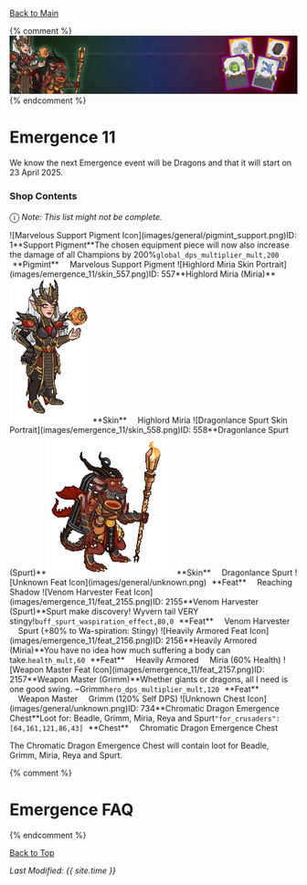 [Back to Main](index.md)

{% comment %}
![Emergence 11 Banner](images/emergence_11/banner.png)
{% endcomment %}

# Emergence 11

We know the next Emergence event will be Dragons and that it will start on 23 April 2025.

### Shop Contents

<span style="font-size:1.2em;">ⓘ</span> *Note: This list might not be complete.*

<span class="emergenceShopTableRow">
    <span class="emergenceShopTableItem">
        <span class="emergenceShopTableIcon">
            <span class="tooltipHolder">![Marvelous Support Pigment Icon](images/general/pigmint_support.png)<span class="itemTooltipContents">ID: 1**Support Pigment**The chosen equipment piece will now also increase the damage of all Champions by 200%<code>global_dps_multiplier_mult,200</code></span></span>
        </span>
        <span class="emergenceShopTableTextColumn">
            <span style="margin-left:5px">**Pigmint**</span>
            <span style="margin-left:15px">Marvelous Support Pigment</span>
        </span>
    </span>
    <span class="emergenceShopTableItem">
        <span class="emergenceShopTableIcon">
            <span class="tooltipHolder">![Highlord Miria Skin Portrait](images/emergence_11/skin_557.png)<span class="itemTooltipContents">ID: 557**Highlord Miria (Miria)**<img src="images/emergence_11/skin_557.gif" alt="Highlord Miria Model Gif" style="width:auto;height:auto;max-width:min-content;max-height:100%"></span></span>
        </span>
        <span class="emergenceShopTableTextColumn">
            <span style="margin-left:5px">**Skin**</span>
            <span style="margin-left:15px">Highlord Miria</span>
        </span>
    </span>
    <span class="emergenceShopTableItem">
        <span class="emergenceShopTableIcon">
            <span class="tooltipHolder">![Dragonlance Spurt Skin Portrait](images/emergence_11/skin_558.png)<span class="itemTooltipContents">ID: 558**Dragonlance Spurt (Spurt)**<img src="images/emergence_11/skin_558.gif" alt="Dragonlance Spurt Model Gif" style="width:auto;height:auto;max-width:min-content;max-height:100%"></span></span>
        </span>
        <span class="emergenceShopTableTextColumn">
            <span style="margin-left:5px">**Skin**</span>
            <span style="margin-left:15px">Dragonlance Spurt</span>
        </span>
    </span>
    <span class="emergenceShopTableItem">
        <span class="emergenceShopTableIcon">
            ![Unknown Feat Icon](images/general/unknown.png)
        </span>
        <span class="emergenceShopTableTextColumn">
            <span style="margin-left:5px">**Feat**</span>
            <span style="margin-left:15px">Reaching Shadow</span>
        </span>
    </span>
    <span class="emergenceShopTableItem">
        <span class="emergenceShopTableIcon">
            <span class="emergenceShopFeatIcon4 tooltipHolder">![Venom Harvester Feat Icon](images/emergence_11/feat_2155.png)<span class="featTooltipContents">ID: 2155**Venom Harvester (Spurt)**Spurt make discovery! Wyvern tail VERY stingy!<code>buff_spurt_waspiration_effect,80,0</code></span></span>
        </span>
        <span class="emergenceShopTableTextColumn">
            <span style="margin-left:5px">**Feat**</span>
            <span style="margin-left:15px">Venom Harvester</span>
            <span style="margin-left:15px">Spurt (+80% to Wa-spiration: Stingy)</span>
        </span>
    </span>
    <span class="emergenceShopTableItem">
        <span class="emergenceShopTableIcon">
            <span class="emergenceShopFeatIcon4 tooltipHolder">![Heavily Armored Feat Icon](images/emergence_11/feat_2156.png)<span class="featTooltipContents">ID: 2156**Heavily Armored (Miria)**You have no idea how much suffering a body can take.<code>health_mult,60</code></span></span>
        </span>
        <span class="emergenceShopTableTextColumn">
            <span style="margin-left:5px">**Feat**</span>
            <span style="margin-left:15px">Heavily Armored</span>
            <span style="margin-left:15px">Miria (60% Health)</span>
        </span>
    </span>
    <span class="emergenceShopTableItem">
        <span class="emergenceShopTableIcon">
            <span class="emergenceShopFeatIcon4 tooltipHolder">![Weapon Master Feat Icon](images/emergence_11/feat_2157.png)<span class="featTooltipContents">ID: 2157**Weapon Master (Grimm)**Whether giants or dragons, all I need is one good swing.  ~Grimm<code>hero_dps_multiplier_mult,120</code></span></span>
        </span>
        <span class="emergenceShopTableTextColumn">
            <span style="margin-left:5px">**Feat**</span>
            <span style="margin-left:15px">Weapon Master</span>
            <span style="margin-left:15px">Grimm (120% Self DPS)</span>
        </span>
    </span>
    <span class="emergenceShopTableItem">
        <span class="emergenceShopTableIcon">
            <span class="tooltipHolder">![Unknown Chest Icon](images/general/unknown.png)<span class="itemTooltipContents">ID: 734**Chromatic Dragon Emergence Chest**Loot for: Beadle, Grimm, Miria, Reya and Spurt<code>"for_crusaders":[64,161,121,86,43]</code></span></span>
        </span>
        <span class="emergenceShopTableTextColumn">
            <span style="margin-left:5px">**Chest**</span>
            <span style="margin-left:15px">Chromatic Dragon Emergence Chest</span>
        </span>
    </span>
</span>

The Chromatic Dragon Emergence Chest will contain loot for Beadle, Grimm, Miria, Reya and Spurt.

{% comment %}
# Emergence FAQ


{% endcomment %}

[Back to Top](#top)

*Last Modified: {{ site.time }}*